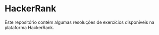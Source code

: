 # HackerRank

Este repositório contém algumas resoluções de exercícios disponíveis na plataforma HackerRank.